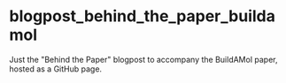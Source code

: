 # blogpost_behind_the_paper_buildamol

Just the "Behind the Paper" blogpost to accompany the BuildAMol paper, hosted as a GitHub page.
